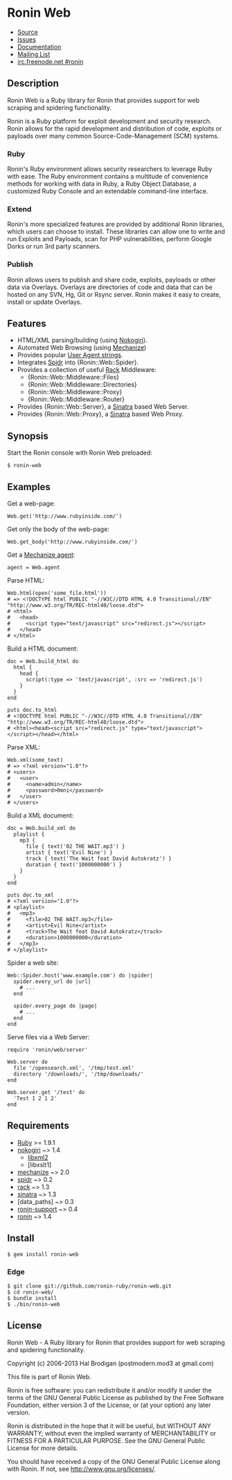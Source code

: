 # Ronin Web

* [Source](https://github.com/ronin-ruby/ronin-web)
* [Issues](https://github.com/ronin-ruby/ronin-web/issues)
* [Documentation](http://rubydoc.info/github/ronin-ruby/ronin-web/frames)
* [Mailing List](https://groups.google.com/group/ronin-ruby)
* [irc.freenode.net #ronin](http://ronin-ruby.github.com/irc/)

## Description

Ronin Web is a Ruby library for Ronin that provides support for web
scraping and spidering functionality.

Ronin is a Ruby platform for exploit development and security research.
Ronin allows for the rapid development and distribution of code, exploits
or payloads over many common Source-Code-Management (SCM) systems.

### Ruby

Ronin's Ruby environment allows security researchers to leverage Ruby with
ease. The Ruby environment contains a multitude of convenience methods
for working with data in Ruby, a Ruby Object Database, a customized Ruby
Console and an extendable command-line interface.

### Extend

Ronin's more specialized features are provided by additional Ronin
libraries, which users can choose to install. These libraries can allow
one to write and run Exploits and Payloads, scan for PHP vulnerabilities,
perform Google Dorks  or run 3rd party scanners.

### Publish

Ronin allows users to publish and share code, exploits, payloads or other
data via Overlays. Overlays are directories of code and data that can be
hosted on any SVN, Hg, Git or Rsync server. Ronin makes it easy to create,
install or update Overlays.

## Features

* HTML/XML parsing/building (using [Nokogiri][1]).
* Automated Web Browsing (using [Mechanize][2])
* Provides popular [User Agent strings][3].
* Integrates [Spidr][spidr] into
  {Ronin::Web::Spider}.
* Provides a collection of useful [Rack][rack]
  Middleware:
  * {Ronin::Web::Middleware::Files}
  * {Ronin::Web::Middleware::Directories}
  * {Ronin::Web::Middleware::Proxy}
  * {Ronin::Web::Middleware::Router}
* Provides {Ronin::Web::Server}, a [Sinatra][sinatra] based
  Web Server.
* Provides {Ronin::Web::Proxy}, a [Sinatra][sinatra] based
  Web Proxy.

## Synopsis

Start the Ronin console with Ronin Web preloaded:

    $ ronin-web

## Examples

Get a web-page:

    Web.get('http://www.rubyinside.com/')

Get only the body of the web-page:

    Web.get_body('http://www.rubyinside.com/')

Get a [Mechanize agent][4]:

    agent = Web.agent

Parse HTML:

    Web.html(open('some_file.html'))
    # => <!DOCTYPE html PUBLIC "-//W3C//DTD HTML 4.0 Transitional//EN" "http://www.w3.org/TR/REC-html40/loose.dtd">
    # <html>
    #   <head>
    #     <script type="text/javascript" src="redirect.js"></script>
    #   </head>
    # </html>

Build a HTML document:

    doc = Web.build_html do
      html {
        head {
          script(:type => 'text/javascript', :src => 'redirect.js')
        }
      }
    end
    
    puts doc.to_html
    # <!DOCTYPE html PUBLIC "-//W3C//DTD HTML 4.0 Transitional//EN" "http://www.w3.org/TR/REC-html40/loose.dtd">
    # <html><head><script src="redirect.js" type="text/javascript"></script></head></html>

Parse XML:

    Web.xml(some_text)
    # => <?xml version="1.0"?>
    # <users>
    #   <user>
    #     <name>admin</name>
    #     <password>0mni</password>
    #   </user>
    # </users>


Build a XML document:

    doc = Web.build_xml do
      playlist {
        mp3 {
          file { text('02 THE WAIT.mp3') }
          artist { text('Evil Nine') }
          track { text('The Wait feat David Autokratz') }
          duration { text('1000000000') }
        }
      }
    end
    
    puts doc.to_xml
    # <?xml version="1.0"?>
    # <playlist>
    #   <mp3>
    #     <file>02 THE WAIT.mp3</file>
    #     <artist>Evil Nine</artist>
    #     <track>The Wait feat David Autokratz</track>
    #     <duration>1000000000</duration>
    #   </mp3>
    # </playlist>

Spider a web site:

    Web::Spider.host('www.example.com') do |spider|
      spider.every_url do |url|
        # ...
      end

      spider.every_page do |page|
        # ...
      end
    end

Serve files via a Web Server:

    require 'ronin/web/server'

    Web.server do
      file '/opensearch.xml', '/tmp/test.xml'
      directory '/downloads/', '/tmp/downloads/'
    end

    Web.server.get '/test' do
      'Test 1 2 1 2'
    end

## Requirements

* [Ruby] >= 1.9.1
* [nokogiri] ~> 1.4
  * [libxml2]
  * [libxslt1]
* [mechanize] ~> 2.0
* [spidr] ~> 0.2
* [rack] ~> 1.3
* [sinatra] ~> 1.3
* [data\_paths] ~> 0.3
* [ronin-support] ~> 0.4
* [ronin] ~> 1.4

## Install

    $ gem install ronin-web

### Edge

    $ git clone git://github.com/ronin-ruby/ronin-web.git
    $ cd ronin-web/
    $ bundle install
    $ ./bin/ronin-web

## License

Ronin Web - A Ruby library for Ronin that provides support for web
scraping and spidering functionality.

Copyright (c) 2006-2013 Hal Brodigan (postmodern.mod3 at gmail.com)

This file is part of Ronin Web.

Ronin is free software: you can redistribute it and/or modify
it under the terms of the GNU General Public License as published by
the Free Software Foundation, either version 3 of the License, or
(at your option) any later version.

Ronin is distributed in the hope that it will be useful,
but WITHOUT ANY WARRANTY; without even the implied warranty of
MERCHANTABILITY or FITNESS FOR A PARTICULAR PURPOSE.  See the
GNU General Public License for more details.

You should have received a copy of the GNU General Public License
along with Ronin.  If not, see <http://www.gnu.org/licenses/>.

[1]: http://rubydoc.info/gems/nokogiri/frames
[2]: http://rubydoc.info/gems/mechanize/frames
[3]: https://github.com/ronin-ruby/ronin-web/blob/master/data/ronin/web/user_agents.yml
[4]: http://rubydoc.info/gems/mechanize/1.0.0/Mechanize

[Ruby]: http://www.ruby-lang.org
[nokogiri]: https://github.com/tenderlove/nokogiri
[libxml2]: http://xmlsoft.org/
[libxslt]: http://xmlsoft.org/XSLT/
[mechanize]: https://github.com/tenderlove/mechanize
[spidr]: https://github.com/postmodern/spidr
[rack]: https://github.com/rack/rack
[sinatra]: https://github.com/sinatra/sinatra
[data_paths]: https://github.com/postmodern/data_paths
[ronin-support]: https://github.com/ronin-ruby/ronin-support
[ronin]: https://github.com/ronin-ruby/ronin
